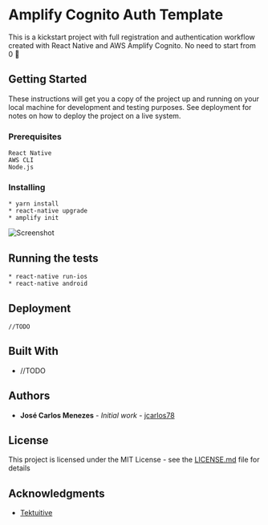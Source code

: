 # Amplify Cognito Auth Template

This is a kickstart project with full registration and authentication workflow created with React Native and AWS Amplify Cognito. No need to start from 0 🚀

## Getting Started

These instructions will get you a copy of the project up and running on your local machine for development and testing purposes. See deployment for notes on how to deploy the project on a live system.

### Prerequisites

```
React Native 
AWS CLI
Node.js
```

### Installing

```
* yarn install
* react-native upgrade
* amplify init
```
![Screenshot](https://raw.githubusercontent.com/jcarlos78/react-native-amplify-cognito-auth/main/amplify-init.png)


## Running the tests

```
* react-native run-ios
* react-native android
```

## Deployment

```
//TODO 
```

## Built With

* //TODO 

<!--
## Contributing

Please read [CONTRIBUTING.md](https://gist.github.com/PurpleBooth/b24679402957c63ec426) for details on our code of conduct, and the process for submitting pull requests to us.

## Versioning

We use [SemVer](http://semver.org/) for versioning. For the versions available, see the [tags on this repository](https://github.com/your/project/tags). 
-->

## Authors

* **José Carlos Menezes** - *Initial work* - [jcarlos78](https://github.com/jcarlos78)

<!--
See also the list of [contributors](https://github.com/your/project/contributors) who participated in this project.
-->

## License

This project is licensed under the MIT License - see the [LICENSE.md](LICENSE.md) file for details

## Acknowledgments

* [Tektuitive](https://www.youtube.com/channel/UCKBWovN9JcjEPoO5rCm9eCA)

